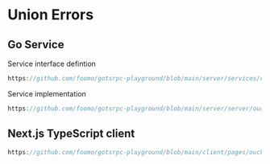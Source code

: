 # Union Errors

## Go Service

Service interface defintion

```go reference title="server/services/wof/service.go" lines
https://github.com/foomo/gotsrpc-playground/blob/main/server/services/ouch/service.go
```

Service implementation

```go reference title="server/services/helloworld/service.go"
https://github.com/foomo/gotsrpc-playground/blob/main/server/server/ouch.go
```


## Next.js TypeScript client

```typescript reference title="client/pages/wheel-of-fortune.tsx"
https://github.com/foomo/gotsrpc-playground/blob/main/client/pages/ouch.tsx
```
